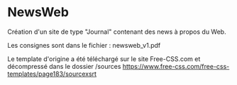 # NewsWeb
Création d'un site de type "Journal" contenant des news à propos du Web.

Les consignes sont dans le fichier  : newsweb_v1.pdf

Le template d'origine a été téléchargé sur le site Free-CSS.com et décompressé dans le dossier /sources
https://www.free-css.com/free-css-templates/page183/sourcexsrt




